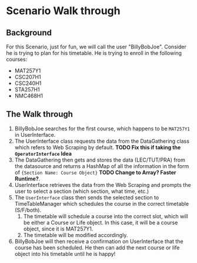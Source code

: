 # Scenario Walk through
## Background
For this Scenario, just for fun, we will call the user "BillyBobJoe". 
Consider he is trying to plan for his timetable. He is trying to enroll in 
the following courses:
* MAT257Y1
* CSC207H1
* CSC240H1
* STA257H1
* NMC468H1

## The Walk through
1. BillyBobJoe searches for the first course, which happens to be `MAT257Y1` in 
   UserInterface.
2. The UserInterface class requests the data from the DataGathering class which 
   refers to Web Scraping by default. **TODO Fix this if taking the 
   `OperatorInterface` Idea**
3. The DataGathering then gets and stores the data (LEC/TUT/PRA) from the 
   datasource and returns a HashMap of all the information in the form of
   `{Section Name: Course Object}` **TODO Change to Array? Faster Runtime?**. 
4. UserInterface retrieves the data from the Web Scraping and prompts the 
   user to select a section (which section, what time, etc.)
5. The `UserInterface` class then sends the selected section to 
   TimeTableManager which schedules the course in the correct timetable 
   (S/F/both). 
   1. The timetable will schedule a course into the correct slot, which will be 
      either a Course or Life object. In this case, it will be a course object, since it 
      is MAT257Y1. 
   2. The timetable will be modified accordingly.
6. BillyBobJoe will then receive a confirmation on UserInterface that the 
   course has been scheduled. He then can add the next course or life 
   object into his timetable until he is happy!
